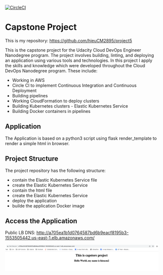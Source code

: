 [![CircleCI](https://dl.circleci.com/status-badge/img/gh/hieuCM2895/project5/tree/master.svg?style=svg)](https://dl.circleci.com/status-badge/redirect/gh/hieuCM2895/project5/tree/master)

# Capstone Project

This is my repository: https://github.com/hieuCM2895/project5

This is the capstone project for the Udacity Cloud DevOps Engineer Nanodegree program. The project involves building, linting, and deploying an application using various tools and technologies.
In this project I apply the skills and knowledge which were developed throughout the Cloud DevOps Nanodegree program. These include:

- Working in AWS
- Circle CI to implement Continuous Integration and Continuous Deployment
- Building pipelines
- Working CloudFormation to deploy clusters
- Building Kubernetes clusters - Elastic Kubernetes Service
- Building Docker containers in pipelines

## Application

The Application is based on a python3 script using flask render_template to render a simple html in browser.

## Project Structure

The project repository has the following structure:

- contain the Elastic Kubernetes Service file
- create the Elastic Kubernetes Service
- contain the html file
- create the Elastic Kubernetes Service
- deploy the application
- builde the application Docker image

## Access the Application

Public LB DNS: http://a705ea1b1d0764587bd6b9eacf8195b3-1553505442.us-east-1.elb.amazonaws.com/

![Access LB DNS](./submission/screenshots/web_after_deployment.png)

